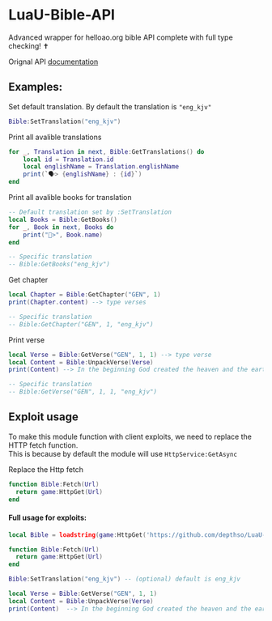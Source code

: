 # LuaU-Bible-API
Advanced wrapper for helloao.org bible API complete with full type checking! ✝️

Orignal API [documentation](https://bible.helloao.org/docs/guide/)

## Examples:

Set default translation. By default the translation is `"eng_kjv"`
```lua
Bible:SetTranslation("eng_kjv")
```

Print all avalible translations
```lua
for _, Translation in next, Bible:GetTranslations() do
	local id = Translation.id
	local englishName = Translation.englishName
	print(`🗣️> {englishName} : {id}`)
end
```

Print all avalible books for translation
```lua
-- Default translation set by :SetTranslation
local Books = Bible:GetBooks() 
for _, Book in next, Books do
	print("📙>", Book.name)
end

-- Specific translation
-- Bible:GetBooks("eng_kjv")
```

Get chapter
```lua
local Chapter = Bible:GetChapter("GEN", 1)
print(Chapter.content) --> type verses

-- Specific translation
-- Bible:GetChapter("GEN", 1, "eng_kjv")
```

Print verse
```lua
local Verse = Bible:GetVerse("GEN", 1, 1) --> type verse
local Content = Bible:UnpackVerse(Verse) 
print(Content) --> In the beginning God created the heaven and the earth.

-- Specific translation
-- Bible:GetVerse("GEN", 1, 1, "eng_kjv")
```

## Exploit usage
To make this module function with client exploits, we need to replace the HTTP fetch function. \
This is because by default the module will use `HttpService:GetAsync`

Replace the Http fetch
```lua
function Bible:Fetch(Url)
  return game:HttpGet(Url)
end
```

#### Full usage for exploits:
```lua
local Bible = loadstring(game:HttpGet('https://github.com/depthso/LuaU-Bible-API/blob/main/bible.lua?raw=true'))()

function Bible:Fetch(Url)
  return game:HttpGet(Url)
end

Bible:SetTranslation("eng_kjv") -- (optional) default is eng_kjv

local Verse = Bible:GetVerse("GEN", 1, 1)
local Content = Bible:UnpackVerse(Verse)
print(Content)  --> In the beginning God created the heaven and the earth.
```
